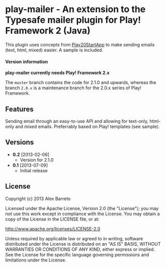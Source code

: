 # play-mailer - An extension to the Typesafe mailer plugin for Play! Framework 2 (Java)

This plugin uses concepts from [Play20StartApp][] to make sending emails (text, html, mixed) easier. A sample is included.

#### Version information
**play-mailer currently needs Play! Framework 2.x**

The `master` branch contains the code for 2.1.0 and upwards, whereas the branch `2.0.x` is a maintenance branch for the 2.0.x series of Play! Framework.

## Features
Sending email through an easy-to-use API and allowing for text-only, html-only and mixed emails. Preferrably based on Play! templates (see sample).

## Versions
* **0.2** [2013-02-06]
  * Version for 2.1.0
* **0.1** [2013-07-09]
  * Initial release

## License

Copyright (c) 2013 Alex Barreto

Licensed under the Apache License, Version 2.0 (the "License"); you may not use this work except in compliance with the License. You may obtain a copy of the License in the LICENSE file, or at:

http://www.apache.org/licenses/LICENSE-2.0

Unless required by applicable law or agreed to in writing, software distributed under the License is distributed on an "AS IS" BASIS, WITHOUT WARRANTIES OR CONDITIONS OF ANY KIND, either express or implied. See the License for the specific language governing permissions and limitations under the License.


[Play20StartApp]: https://github.com/yesnault/Play20StartApp
